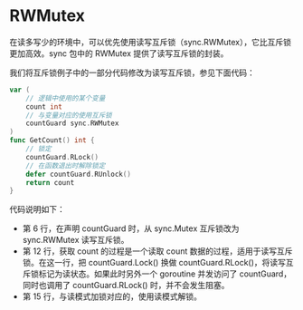 # RWMutex

在读多写少的环境中，可以优先使用读写互斥锁（sync.RWMutex），它比互斥锁更加高效。sync 包中的 RWMutex 提供了读写互斥锁的封装。

我们将互斥锁例子中的一部分代码修改为读写互斥锁，参见下面代码：

```go
var (
    // 逻辑中使用的某个变量
    count int
    // 与变量对应的使用互斥锁
    countGuard sync.RWMutex
)
func GetCount() int {
    // 锁定
    countGuard.RLock()
    // 在函数退出时解除锁定
    defer countGuard.RUnlock()
    return count
}
```

代码说明如下：

* 第 6 行，在声明 countGuard 时，从 sync.Mutex 互斥锁改为 sync.RWMutex 读写互斥锁。
* 第 12 行，获取 count 的过程是一个读取 count 数据的过程，适用于读写互斥锁。在这一行，把 countGuard.Lock\(\) 换做 countGuard.RLock\(\)，将读写互斥锁标记为读状态。如果此时另外一个 goroutine 并发访问了 countGuard，同时也调用了 countGuard.RLock\(\) 时，并不会发生阻塞。
* 第 15 行，与读模式加锁对应的，使用读模式解锁。

